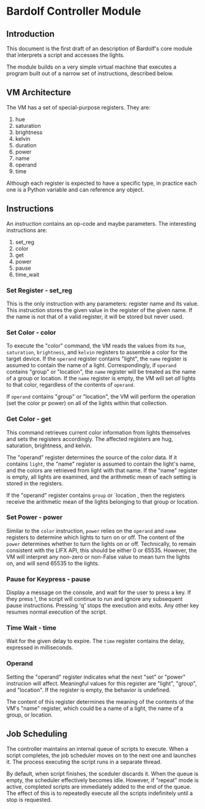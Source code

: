 # Bardolf Controller Module

## Introduction
This document is the first draft of an description of Bardolf's core module
that interprets a script and accesses the lights.

The module builds on a very simple virtual machine that executes a program 
built out of a narrow set of instructions, described below.

## VM Architecture
The VM has a set of special-purpose registers. They are:
1. hue
1. saturation
1. brightness
1. kelvin
1. duration
1. power
1. name
1. operand
1. time

Although each register is expected to have a specific type, in practice each one
is a Python variable and can reference any object.

## Instructions
An *instruction* contains an op-code and maybe parameters. The interesting
instructions are:

1. set_reg
1. color
1. get
1. power
1. pause
1. time_wait

### Set Register - set_reg
This is the only instruction with any parameters: register name and its value.
This instruction stores the given value in the register of the given name.
If the name is not that of a valid register, it will be stored but never used. 

### Set Color - color
To execute the "color" command, the VM reads the values from its `hue`, 
`saturation`, `brightness`, and `kelvin` registers to assemble a color for the
target device. If the `operand` register contains "light", the `name` register is
assumed to contain the name of a light. Correspondingly, if `operand` contains
"group" or "location", the `name` register will be treated as the name of a
group or location. If the `name` register is empty, the VM will set *all* lights
to that color, regardless of the contents of `operand`.

If `operand` contains "group" or "location", the VM will perform the operation
(set the color pr power) on all of the lights within that collection.

### Get Color - get
This command retrieves current color information from lights themselves and sets
the registers accordingly. The affected registers are hug, saturation,
brightness, and kelvin.

The "operand" register determines the source of the color data. If it contains
`light`, the "name" register is assumed to contain the light's name, and the
colors are retrieved from light with that name. If the "name" register is empty,
all lights are examined, and the arithmetic mean of each setting is stored in
the registers.

If the "operand" register contains `group` or `location	, then the registers 
receive the arithmetic mean of the lights belonging to that group or location.

### Set Power - power
Similar to the `color` instruction, `power` relies on the `operand` and `name`
registers to determine which lights to turn on or off. The content of the
`power` determines whether to turn the lights on or off.
Technically, to remain consistent with the LIFX API, this should be either 0
or 65535. However, the VM will interpret any non-zero or non-False value to
mean turn the lights on, and will send 65535 to the lights.

### Pause for Keypress - pause
Display a message on the console, and wait for the user to press a key. If they
press !, the script will continue to run and ignore any subsequent pause
instructions. Pressing 'q' stops the execution and exits. Any other key resumes
normal execution of the script.

### Time Wait - time
Wait for the given delay to expire. The `time` register contains the delay,
expressed in milliseconds. 

### Operand
Setting the "operand" register indicates what the next "set" or "power"
instrucion will affect. Meaningful values for this register are "light",
"group", and "location". If the register is empty, the behavior is undefined.

The content of this register  determines the meaning of the contents of the VM's
"name" register, which could be a name of a light, the name of a group, or
location.

## Job Scheduling
The controller maintains an internal queue of scripts to execute. When a script
completes, the job scheduler moves on to the next one and launches it. The 
process executing the script runs in a separate thread.

By default, when script finishes, the sceduler discards it. When the queue is
empty, the scheduler effectively becomes idle. However, if "repeat" mode is 
active, completed scripts are immediately added to the end of the queue. The
effect of this is to repeatedly execute all the scripts indefinitely until
a stop is requested.